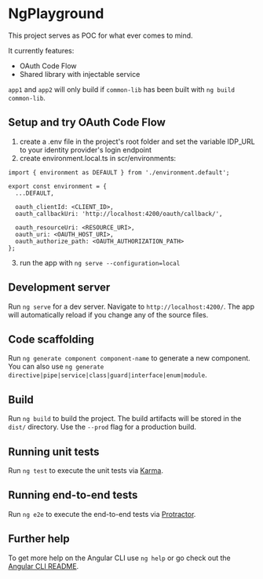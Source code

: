 # NgPlayground

This project serves as POC for what ever comes to mind.

It currently features:
- OAuth Code Flow
- Shared library with injectable service

`app1` and `app2` will only build if `common-lib` has been built with `ng build common-lib`.

## Setup and try OAuth Code Flow
1. create a .env file in the project's root folder and set the variable IDP_URL to your identity provider's login endpoint
2. create environment.local.ts in scr/environments:
```
import { environment as DEFAULT } from './environment.default';

export const environment = {
  ...DEFAULT,
  
  oauth_clientId: <CLIENT_ID>,
  oauth_callbackUri: 'http://localhost:4200/oauth/callback/',
  
  oauth_resourceUri: <RESOURCE_URI>,
  oauth_uri: <OAUTH_HOST_URI>,
  oauth_authorize_path: <OAUTH_AUTHORIZATION_PATH>
};
```
3. run the app with `ng serve --configuration=local`

## Development server

Run `ng serve` for a dev server. Navigate to `http://localhost:4200/`. The app will automatically reload if you change any of the source files.

## Code scaffolding

Run `ng generate component component-name` to generate a new component. You can also use `ng generate directive|pipe|service|class|guard|interface|enum|module`.

## Build

Run `ng build` to build the project. The build artifacts will be stored in the `dist/` directory. Use the `--prod` flag for a production build.

## Running unit tests

Run `ng test` to execute the unit tests via [Karma](https://karma-runner.github.io).

## Running end-to-end tests

Run `ng e2e` to execute the end-to-end tests via [Protractor](http://www.protractortest.org/).

## Further help

To get more help on the Angular CLI use `ng help` or go check out the [Angular CLI README](https://github.com/angular/angular-cli/blob/master/README.md).
